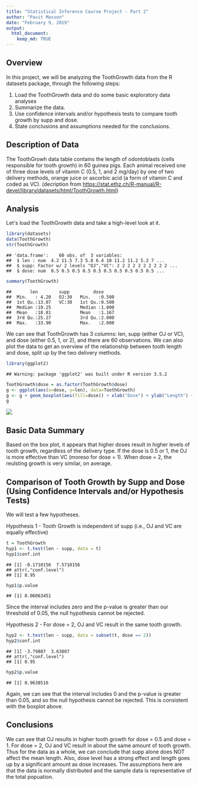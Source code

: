 ```yaml
---
title: "Statistical Inference Course Project - Part 2"
author: "Pavit Masson"
date: "February 9, 2019"
output:
  html_document:
    keep_md: TRUE
---
```




## Overview
In this project, we will be analyzing the ToothGrowth data from the R datasets package, through the following steps:

1. Load the  ToothGrowth data and do  some basic exploratory data analyses
2. Summarize the data.
3. Use confidence intervals and/or hypothesis tests to compare tooth growth by supp and dose.
4. State conclusions and assumptions needed for the conclusions.

## Description of Data
The ToothGrowh data table contains the length of odontoblasts (cells responsible for tooth growth) in 60 guinea pigs. Each animal received one of three dose levels of vitamin C (0.5, 1, and 2 mg/day) by one of two delivery methods, orange juice or ascorbic acid (a form of vitamin C and coded as VC). (decription from https://stat.ethz.ch/R-manual/R-devel/library/datasets/html/ToothGrowth.html)
 
## Analysis

Let's load the ToothGrowth data and take a high-level look at it.


```r
library(datasets)
data(ToothGrowth)
str(ToothGrowth)
```

```
## 'data.frame':	60 obs. of  3 variables:
##  $ len : num  4.2 11.5 7.3 5.8 6.4 10 11.2 11.2 5.2 7 ...
##  $ supp: Factor w/ 2 levels "OJ","VC": 2 2 2 2 2 2 2 2 2 2 ...
##  $ dose: num  0.5 0.5 0.5 0.5 0.5 0.5 0.5 0.5 0.5 0.5 ...
```

```r
summary(ToothGrowth)
```

```
##       len        supp         dose      
##  Min.   : 4.20   OJ:30   Min.   :0.500  
##  1st Qu.:13.07   VC:30   1st Qu.:0.500  
##  Median :19.25           Median :1.000  
##  Mean   :18.81           Mean   :1.167  
##  3rd Qu.:25.27           3rd Qu.:2.000  
##  Max.   :33.90           Max.   :2.000
```

We can see that ToothGrowth has 3 columns: len, supp (either OJ or VC), and dose (either 0.5, 1, or 2), and there are 60 observations. We can also plot the data to get an overview of the relationship between tooth length and dose, split up by the two delivery methods.


```r
library(ggplot2)
```

```
## Warning: package 'ggplot2' was built under R version 3.5.2
```

```r
ToothGrowth$dose = as.factor(ToothGrowth$dose)
g <- ggplot(aes(x=dose, y=len), data=ToothGrowth)
g <- g + geom_boxplot(aes(fill=dose)) + xlab("Dose") + ylab("Length") + facet_grid(~ supp) + ggtitle("Tooth Length vs. Dose, by Delivery Method")
g
```

![](StatisticalInferenceCourseProject-Part2_files/figure-html/unnamed-chunk-2-1.png)<!-- -->

## Basic Data Summary
Based on the box plot, it appears that higher doses result in higher levels of tooth growth, regardless of the delivery type. If the dose is 0.5 or 1, the OJ is more effective than VC (moreso for dose = 1). When dose = 2, the reulsting growth is very similar, on average.

## Comparison of Tooth Growth by Supp and Dose (Using Confidence Intervals and/or Hypothesis Tests)

We will test a few hypotheses.

Hypothesis 1 - Tooth Growth is independent of supp (i.e., OJ and VC are equally effective)


```r
t = ToothGrowth
hyp1 <- t.test(len ~ supp, data = t)
hyp1$conf.int
```

```
## [1] -0.1710156  7.5710156
## attr(,"conf.level")
## [1] 0.95
```

```r
hyp1$p.value
```

```
## [1] 0.06063451
```

Since the interval includes zero and the p-value is greater than our threshold of 0.05, the null hypothesis cannot be rejected.

Hypothesis 2 - For dose = 2, OJ and VC result in the same tooth growth.


```r
hyp2 <- t.test(len ~ supp, data = subset(t, dose == 2))
hyp2$conf.int
```

```
## [1] -3.79807  3.63807
## attr(,"conf.level")
## [1] 0.95
```

```r
hyp2$p.value
```

```
## [1] 0.9638516
```

Again, we can see that the interval includes 0 and the p-value is greater than 0.05, and so the null hypothesis cannot be rejected. This is consistent with the boxplot above.

## Conclusions
We can see that OJ results in higher tooth growth for dose = 0.5 and dose = 1. For dose = 2, OJ and VC result in about the same amount of tooth growth. Thus for the data as a whole, we can conclude that supp alone does NOT affect the mean length. Also, dose level has a strong effect and length goes up by a significant amount as dose increases. The assumptions here are that the data is normally distributed and the sample data is representative of the total popuation.
